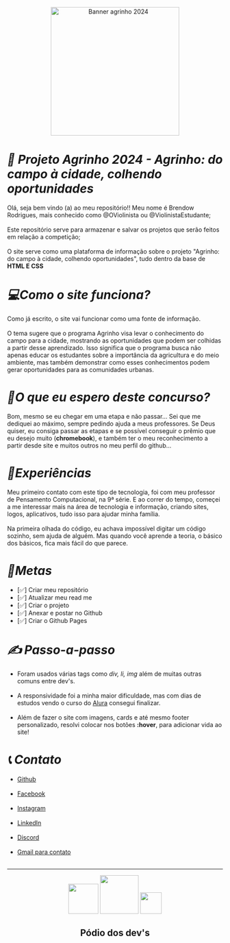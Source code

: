 <div align="center">
<img widht="500" height="300" src="https://github.com/ViolinistaEstudante/projeto_agrinho_matematica2/assets/132099734/a02d012d-686a-4fea-96f0-cab8729ac40e" alt="Banner agrinho 2024"></div>

# *📰 Projeto Agrinho 2024 - Agrinho: do campo à cidade, colhendo oportunidades*

Olá, seja bem vindo (a) ao meu repositório!! Meu nome é Brendow Rodrigues, mais conhecido como @OViolinista ou @ViolinistaEstudante;
<br></br>
Este repositório serve para armazenar e salvar os projetos que serão feitos em relação a competição;
<br></br>
O site serve como uma plataforma de informação sobre o projeto "Agrinho: do campo à cidade, colhendo oportunidades", tudo dentro da base de **HTML E CSS**

# *💻Como o site funciona?*
Como já escrito, o site vai funcionar como uma fonte de informação.
<br></br>
O tema sugere que o programa Agrinho visa levar o conhecimento do campo para a cidade, mostrando as oportunidades que podem ser colhidas a partir desse aprendizado. Isso significa que o programa busca não apenas educar os estudantes sobre a importância da agricultura e do meio ambiente, mas também demonstrar como esses conhecimentos podem gerar oportunidades para as comunidades urbanas.

# *💯O que eu espero deste concurso?*
Bom, mesmo se eu chegar em uma etapa e não passar... Sei que me dediquei ao máximo, sempre pedindo ajuda a meus professores. Se Deus quiser, eu consiga passar as etapas e se possível conseguir o prêmio que eu desejo muito (**chromebook**), e também ter o meu reconhecimento a partir desde site e muitos outros no meu perfil do github...

# *📔Experiências*
Meu primeiro contato com este tipo de tecnologia, foi com meu professor de Pensamento Computacional, na 9ª série. E ao correr do tempo, começei a me interessar mais na área de tecnologia e informação, criando sites, logos, aplicativos, tudo isso para ajudar minha família.
<br></br>
Na primeira olhada do código, eu achava impossível digitar um código sozinho, sem ajuda de alguém. Mas quando você aprende a teoria, o básico dos básicos, fica mais fácil do que parece.

# *📌Metas*
<ul>
  <li> [✅] Criar meu repositório </li>
  <li> [✅] Atualizar meu read me </li>
  <li> [✅] Criar o projeto </li>
  <li> [✅] Anexar e postar no Github </li>
  <li> [✅] Criar o Github Pages</li>
</ul>

# *✍ Passo-a-passo*
- Foram usados várias tags como *div, li, img* além de muitas outras comuns entre dev's.
<br></br>
- A responsividade foi a minha maior dificuldade, mas com dias de estudos vendo o curso do [Alura](https://www.alura.com.br/) consegui finalizar.
<br></br>
- Além de fazer o site com imagens, cards e até mesmo footer personalizado, resolvi colocar nos botões **:hover**, para adicionar vida ao site!

# *📞 Contato*
- [Github](https://github.com/ViolinistaEstudante) <br></br>
- [Facebook](https://www.facebook.com/profile.php?id=100073305696055) <br></br>
- [Instagram](https://www.instagram.com/o_r0drigu3s_/) <br></br>
- [LinkedIn](https://www.linkedin.com/in/brendow-eduardo-rodrigues-ribeiro-360b172a6/) <br></br>
- [Discord](https://discord.gg/BrendowViolinOFC#2349) <br></br>
- [Gmail para contato](brendow.ribeiro@escola.pr.gov.br) <br></br>

---
<div align="center">
  <img height="70" widht="80" src="https://cdn.jsdelivr.net/gh/devicons/devicon@latest/icons/css3/css3-original.svg" />
  <img height="90" widht="100" src="https://cdn.jsdelivr.net/gh/devicons/devicon@latest/icons/html5/html5-original.svg" />
  <img height="50" widht="60" src="https://cdn.jsdelivr.net/gh/devicons/devicon@latest/icons/vscode/vscode-original.svg" />
</div>

<h2 align="center">
  Pódio dos dev's
</h2>


          

